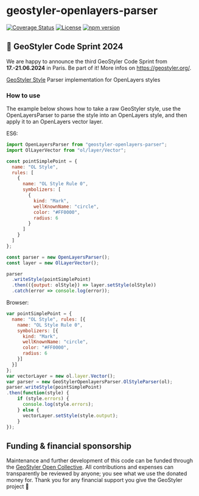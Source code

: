# geostyler-openlayers-parser

[![Coverage Status](https://coveralls.io/repos/github/geostyler/geostyler-openlayers-parser/badge.svg?branch=master)](https://coveralls.io/github/geostyler/geostyler-openlayers-parser?branch=master)
[![License](https://img.shields.io/github/license/geostyler/geostyler-openlayers-parser)](https://github.com/geostyler/geostyler-openlayers-parser/blob/master/LICENSE)
[![npm version](https://badge.fury.io/js/geostyler-openlayers-parser.svg)](https://www.npmjs.com/package/geostyler-openlayers-parser)

## :rocket: GeoStyler Code Sprint 2024

We are happy to announce the third GeoStyler Code Sprint from **17.-21.06.2024** in Paris. Be part of it! More infos on https://geostyler.org/.

[GeoStyler Style](https://github.com/geostyler/geostyler) Parser implementation for OpenLayers styles

### How to use

The example below shows how to take a raw GeoStyler style, use the OpenLayersParser to parse the style into
an OpenLayers style, and then apply it to an OpenLayers vector layer.

ES6:
```js
import OpenLayersParser from "geostyler-openlayers-parser";
import OlLayerVector from "ol/layer/Vector";

const pointSimplePoint = {
  name: "OL Style",
  rules: [
    {
      name: "OL Style Rule 0",
      symbolizers: [
        {
          kind: "Mark",
          wellKnownName: "circle",
          color: "#FF0000",
          radius: 6
        }
      ]
    }
  ]
};

const parser = new OpenLayersParser();
const layer = new OlLayerVector();

parser
  .writeStyle(pointSimplePoint)
  .then(({output: olStyle}) => layer.setStyle(olStyle))
  .catch(error => console.log(error));
```

Browser:

```js
var pointSimplePoint = {
  name: "OL Style", rules: [{
    name: "OL Style Rule 0",
    symbolizers: [{
      kind: "Mark",
      wellKnownName: "circle",
      color: "#FF0000",
      radius: 6
    }]
  }]
};
var vectorLayer = new ol.layer.Vector();
var parser = new GeoStylerOpenlayersParser.OlStyleParser(ol);
parser.writeStyle(pointSimplePoint)
.then(function(style) {
    if (style.errors) {
      console.log(style.errors);
    } else {
      vectorLayer.setStyle(style.output);
    }
});
```

## <a name="funding"></a>Funding & financial sponsorship

Maintenance and further development of this code can be funded through the
[GeoStyler Open Collective](https://opencollective.com/geostyler). All contributions and
expenses can transparently be reviewed by anyone; you see what we use the donated money for.
Thank you for any financial support you give the GeoStyler project 💞

